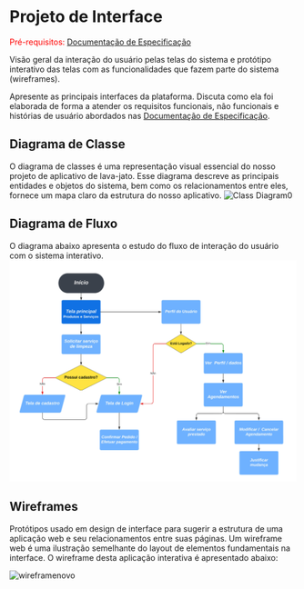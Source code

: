 
# Projeto de Interface

<span style="color:red">Pré-requisitos: <a href="2-Especificação do Projeto.md"> Documentação de Especificação</a></span>

Visão geral da interação do usuário pelas telas do sistema e protótipo interativo das telas com as funcionalidades que fazem parte do sistema (wireframes).

 Apresente as principais interfaces da plataforma. Discuta como ela foi elaborada de forma a atender os requisitos funcionais, não funcionais e histórias de usuário abordados nas <a href="2-Especificação do Projeto.md"> Documentação de Especificação</a>.

## Diagrama de Classe

O diagrama de classes é uma representação visual essencial do nosso projeto de aplicativo de lava-jato. Esse diagrama descreve as principais entidades e objetos do sistema, bem como os relacionamentos entre eles, fornece um mapa claro da estrutura do nosso aplicativo.
![Class Diagram0](https://github.com/ICEI-PUC-Minas-PMV-ADS/pmv-ads-2023-2-e2-proj-int-t10-proj10_grupo04/assets/125131708/a65b64e8-238e-4fde-8299-833a6565cdfc)

## Diagrama de Fluxo

O diagrama abaixo apresenta o estudo do fluxo de interação do usuário com o sistema interativo.
![Diagrama de Fluxo](img/FluxogramaLavaJato.jpg)


## Wireframes
Protótipos usado em design de interface para sugerir a estrutura de uma aplicação web e seu relacionamentos entre suas páginas. Um wireframe web é uma ilustração semelhante do layout de elementos fundamentais na interface. O wireframe desta aplicação interativa é apresentado abaixo:


![wireframenovo](https://github.com/ICEI-PUC-Minas-PMV-ADS/pmv-ads-2023-2-e2-proj-int-t10-proj10_grupo04/assets/81435143/7317de83-4621-43eb-99c2-409dea15d539)
